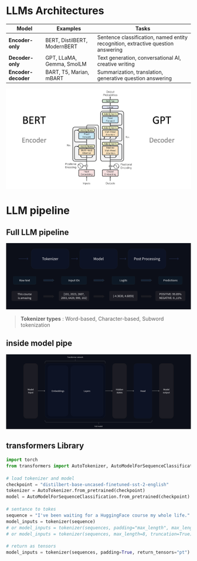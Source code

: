
# LLMs Architectures  


Model | Examples |Tasks
|--|--|--|
**Encoder-only** | BERT, DistilBERT, ModernBERT | Sentence classification, named entity recognition, extractive question answering
**Decoder-only** | GPT, LLaMA, Gemma, SmolLM | Text generation, conversational AI, creative writing 
**Encoder-decoder** | BART, T5, Marian, mBART | Summarization, translation, generative question answering


![transformers_architecture](./pics/LLMs/transformers_architecture.png)

# LLM pipeline
## Full LLM pipeline
![Full LLM pipeline](./pics/LLMs/full_nlp_pipeline-dark.svg)
> **Tokenizer types** : Word-based,  Character-based, Subword tokenization
## inside model pipe
![inside model pipeline](./pics/LLMs/transformer_and_head-dark.svg)

## transformers Library

```python
import torch
from transformers import AutoTokenizer, AutoModelForSequenceClassification

# load tokenizer and model
checkpoint = "distilbert-base-uncased-finetuned-sst-2-english"
tokenizer = AutoTokenizer.from_pretrained(checkpoint)
model = AutoModelForSequenceClassification.from_pretrained(checkpoint)

# sentance to tokes
sequence = "I've been waiting for a HuggingFace course my whole life."
model_inputs = tokenizer(sequence)
# or model_inputs = tokenizer(sequences, padding="max_length", max_length=8)
# or model_inputs = tokenizer(sequences, max_length=8, truncation=True)

# return as tensors
model_inputs = tokenizer(sequences, padding=True, return_tensors="pt") # pt: pytorch tensors 
```

<!--stackedit_data:
eyJoaXN0b3J5IjpbMTU1MDQ1Mjk3MywtMTkxNjk2MTI4NSw4MD
I3MzkyNTUsMTAzNDI3NjMxMSwtMjczMjU2NTA5LC0xOTUxMTgy
ODQyLC0xNTgxNzgwOTc2LDE1MTE4ODg5NzEsMjkxMzYxNDM1LD
czMDk5ODExNl19
-->